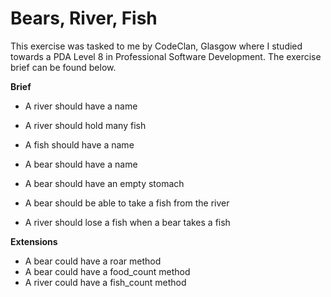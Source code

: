 # Bears, River, Fish

This exercise was tasked to me by CodeClan, Glasgow where I studied towards a PDA Level 8 in Professional Software Development. The exercise brief can be found below.

**Brief**

- A river should have a name
- A river should hold many fish
- A fish should have a name

- A bear should have a name 
- A bear should have an empty stomach

- A bear should be able to take a fish from the river
- A river should lose a fish when a bear takes a fish

**Extensions**

- A bear could have a roar method
- A bear could have a food_count method
- A river could have a fish_count method
